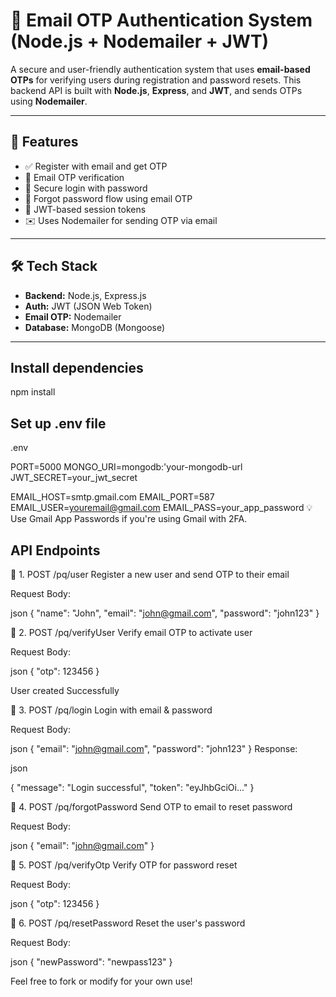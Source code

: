 # 📧 Email OTP Authentication System (Node.js + Nodemailer + JWT)

A secure and user-friendly authentication system that uses **email-based OTPs** for verifying users during registration and password resets. This backend API is built with **Node.js**, **Express**, and **JWT**, and sends OTPs using **Nodemailer**.

---

## 🚀 Features

- ✅ Register with email and get OTP
- 🔐 Email OTP verification
- 🔑 Secure login with password
- 🔁 Forgot password flow using email OTP
- 🧾 JWT-based session tokens
- ✉️ Uses Nodemailer for sending OTP via email

---

## 🛠 Tech Stack

- **Backend:** Node.js, Express.js
- **Auth:** JWT (JSON Web Token)
- **Email OTP:** Nodemailer
- **Database:** MongoDB (Mongoose)

---

## Install dependencies

npm install

## Set up .env file
.env

PORT=5000
MONGO_URI=mongodb:'your-mongodb-url
JWT_SECRET=your_jwt_secret

EMAIL_HOST=smtp.gmail.com
EMAIL_PORT=587
EMAIL_USER=youremail@gmail.com
EMAIL_PASS=your_app_password
💡 Use Gmail App Passwords if you're using Gmail with 2FA.

## API Endpoints
🔹 1. POST /pq/user
Register a new user and send OTP to their email

Request Body:

json
{
  "name": "John",
  "email": "john@gmail.com",
  "password": "john123"
}

🔹 2. POST /pq/verifyUser
Verify email OTP to activate user

Request Body:

json
{
  "otp": 123456
}

User created Successfully

🔹 3. POST /pq/login
Login with email & password

Request Body:

json
{
  "email": "john@gmail.com",
  "password": "john123"
}
Response:

json

{
  "message": "Login successful",
  "token": "eyJhbGciOi..."
}

🔹 4. POST /pq/forgotPassword
Send OTP to email to reset password

Request Body:

json
{
  "email": "john@gmail.com"
}

🔹 5. POST /pq/verifyOtp
Verify OTP for password reset

Request Body:

json
{
  "otp": 123456
}

🔹 6. POST /pq/resetPassword
Reset the user's password

Request Body:

json
{
  "newPassword": "newpass123"
}


Feel free to fork or modify for your own use!

